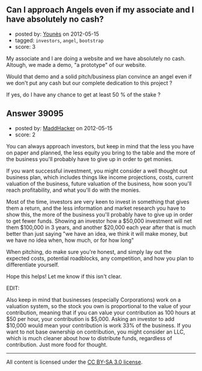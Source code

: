 ## Can I approach Angels even if my associate and I have absolutely no cash?

- posted by: [Younès](https://stackexchange.com/users/-1/12264-youn-s) on 2012-05-15
- tagged: `investors`, `angel`, `bootstrap`
- score: 3

My associate and I are doing a website and we have absolutely no cash.   
Altough, we made a demo, "a prototype" of our website. 

Would that demo and a solid pitch/business plan convince an angel even if we don't put any cash but our complete dedication to this project ?

If yes, do I have any chance to get at least 50 % of the stake ?


## Answer 39095

- posted by: [MaddHacker](https://stackexchange.com/users/-1/17914-maddhacker) on 2012-05-15
- score: 2

You can always approach investors, but keep in mind that the less you have on paper and planned, the less equity you bring to the table and the more of the business you'll probably have to give up in order to get monies.

If you want successful investment, you might consider a well thought out business plan, which includes things like income projections, costs, current valuation of the business, future valuation of the business, how soon you'll reach profitability, and what you'll do with the monies.

Most of the time, investors are very keen to invest in something that gives them a return, and the less information and market research you have to show this, the more of the business you'll probably have to give up in order to get fewer funds.  Showing an investor how a $50,000 investment will net them $100,000 in 3 years, and another $20,000 each year after that is much better than just saying "we have an idea, we think it will make money, but we have no idea when, how much, or for how long"

When pitching, do make sure you're honest, and simply lay out the expected costs, potential roadblocks, any competition, and how you plan to differentiate yourself.

Hope this helps!  Let me know if this isn't clear.


EDIT:

Also keep in mind that businesses (especially Corporations) work on a valuation system, so the stock you own is proportional to the value of your contribution, meaning that if you can value your contribution as 100 hours at $50 per hour, your contribution is $5,000.  Asking an investor to add $10,000 would mean your contribution is work 33% of the business.  If you want to not base ownership on contribution, you might consider an LLC, which is much cleaner about how to distribute funds, regardless of contribution.  Just more food for thought.



---

All content is licensed under the [CC BY-SA 3.0 license](https://creativecommons.org/licenses/by-sa/3.0/).
